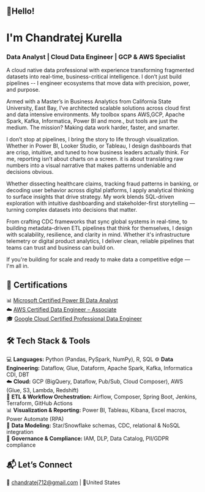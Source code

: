 
## 👋Hello! 
# I'm Chandratej Kurella
### Data Analyst | Cloud Data Engineer | GCP & AWS Specialist
A cloud native data professional with experience transforming fragmented datasets into real-time, business-critical intelligence. I don’t just build pipelines -- I engineer ecosystems that move data with precision, power, and purpose.

Armed with a Master’s in Business Analytics from California State University, East Bay, I’ve architected scalable solutions across cloud first and data intensive environments. My toolbox spans AWS,GCP, Apache Spark, Kafka, Informatica, Power BI and more., but tools are just the medium. The mission? Making data work harder, faster, and smarter.

I don’t stop at pipelines, I bring the story to life through visualization. Whether in Power BI, Looker Studio, or Tableau, I design dashboards that are crisp, intuitive, and tuned to how business leaders actually think. For me, reporting isn’t about charts on a screen. it is about translating raw numbers into a visual narrative that makes patterns undeniable and decisions obvious.

Whether dissecting healthcare claims, tracking fraud patterns in banking, or decoding user behavior across digital platforms, I apply analytical thinking to surface insights that drive strategy. My work blends SQL-driven exploration with intuitive dashboarding and stakeholder-first storytelling — turning complex datasets into decisions that matter.

From crafting CDC frameworks that sync global systems in real-time, to building metadata-driven ETL pipelines that think for themselves, I design with scalability, resilience, and clarity in mind. Whether it's infrastructure telemetry or digital product analytics, I deliver clean, reliable pipelines that teams can trust and business can build on.

If you're building for scale and ready to make data a competitive edge — I'm all in.



## 🏅 **Certifications**  

📊 [Microsoft Certified Power BI Data Analyst](https://learn.microsoft.com/en-us/users/chandratejkurella-3395/credentials/1be065c3091f2452?ref=https%3A%2F%2Fwww.linkedin.com%2F)  
☁️ [AWS Certified Data Engineer – Associate](https://www.credly.com/badges/f0571be4-c1d9-4f03-bfe5-305a84292ebb/public_url)  
🎓 [Google Cloud Certified Professional Data Engineer](https://www.credly.com/users/chandratej-kurella)  





## 🛠 Tech Stack & Tools  
💻 **Languages:** Python (Pandas, PySpark, NumPy), R, SQL
⚙️ **Data Engineering:** Dataflow, Glue, Dataform, Apache Spark, Kafka, Informatica CDI, DBT  
☁️ **Cloud:** GCP (BigQuery, Dataflow, Pub/Sub, Cloud Composer), AWS (Glue, S3, Lambda, Redshift)  
🔁 **ETL & Workflow Orchestration:** Airflow, Composer, Spring Boot, Jenkins, Terraform, GitHub Actions  
📊 **Visualization & Reporting:** Power BI, Tableau, Kibana, Excel macros, Power Automate (RPA)  
📐 **Data Modeling:** Star/Snowflake schemas, CDC, relational & NoSQL integration  
🔐 **Governance & Compliance:** IAM, DLP, Data Catalog, PII/GDPR compliance   



## 📬 Let’s Connect
📧 chandratej712@gmail.com | 📍United States
